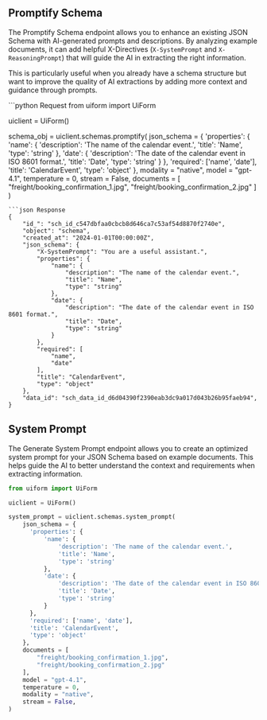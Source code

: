 


## Promptify Schema

The Promptify Schema endpoint allows you to enhance an existing JSON Schema with AI-generated prompts and descriptions. By analyzing example documents, it can add helpful X-Directives (`X-SystemPrompt` and `X-ReasoningPrompt`) that will guide the AI in extracting the right information.

This is particularly useful when you already have a schema structure but want to improve the quality of AI extractions by adding more context and guidance through prompts.

<CodeGroup>
```python Request
from uiform import UiForm

uiclient = UiForm()

schema_obj = uiclient.schemas.promptify(
    json_schema = {
      'properties': {
          'name': {
              'description': 'The name of the calendar event.',
              'title': 'Name',
              'type': 'string'
          },
          'date': {
              'description': 'The date of the calendar event in ISO 8601 format.',
              'title': 'Date',
              'type': 'string'
          }
      },
      'required': ['name', 'date'],
      'title': 'CalendarEvent',
      'type': 'object'
    },
    modality = "native",
    model = "gpt-4.1",
    temperature = 0,
    stream = False,
    documents = [
        "freight/booking_confirmation_1.jpg",
        "freight/booking_confirmation_2.jpg"
    ]
)
```
```json Response
{
    "id_": "sch_id_c547dbfaa0cbcb8d646ca7c53af54d8870f2740e",
    "object": "schema",
    "created_at": "2024-01-01T00:00:00Z",
    "json_schema": {
        "X-SystemPrompt": "You are a useful assistant.",
        "properties": {
            "name": {
                "description": "The name of the calendar event.",
                "title": "Name",
                "type": "string"
            },
            "date": {
                "description": "The date of the calendar event in ISO 8601 format.",
                "title": "Date",
                "type": "string"
            }
        },
        "required": [
            "name",
            "date"
        ],
        "title": "CalendarEvent",
        "type": "object"
    },
    "data_id": "sch_data_id_d6d04390f2390eab3dc9a017d043b26b95faeb94",
}
```

</CodeGroup>



## System Prompt

The Generate System Prompt endpoint allows you to create an optimized system prompt for your JSON Schema based on example documents. This helps guide the AI to better understand the context and requirements when extracting information.

```python
from uiform import UiForm

uiclient = UiForm()

system_prompt = uiclient.schemas.system_prompt(
    json_schema = {
      'properties': {
          'name': {
              'description': 'The name of the calendar event.',
              'title': 'Name',
              'type': 'string'
          },
          'date': {
              'description': 'The date of the calendar event in ISO 8601 format.',
              'title': 'Date',
              'type': 'string'
          }
      },
      'required': ['name', 'date'],
      'title': 'CalendarEvent',
      'type': 'object'
    },
    documents = [
        "freight/booking_confirmation_1.jpg",
        "freight/booking_confirmation_2.jpg"
    ],
    model = "gpt-4.1",
    temperature = 0,
    modality = "native",
    stream = False,
)
```
